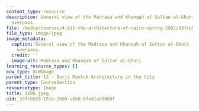 ```yaml
---
content_type: resource
description: General view of the Madrasa and Khanqah of Sultan al-Ghuri from al-Azhar
  overpass.
file: /media/courses/4-615-the-architecture-of-cairo-spring-2002/33fcb559191e2b00c0b097e41aa5008f_1108.jpeg
file_type: image/jpeg
image_metadata:
  caption: General view of the Madrasa and Khanqah of Sultan al-Ghuri from al-Azhar
    overpass.
  credit: ''
  image-alt: Madrasa and Khanqah of Sultan al-Ghuri
learning_resource_types: []
ocw_type: OCWImage
parent_title: 13 - Burji Mamluk Architecture in the City
parent_type: CourseSection
resourcetype: Image
title: 1108.jpeg
uid: 33fcb559-191e-2b00-c0b0-97e41aa5008f
---
```

